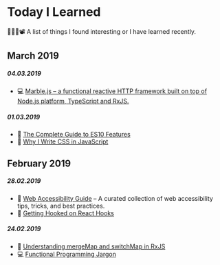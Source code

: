 # Today I Learned

👨‍💻📝📽 A list of things I found interesting or I have learned recently.

## March 2019

##### 04.03.2019

- 💻 [Marble.js – a functional reactive HTTP framework built on top of Node.js platform, TypeScript and RxJS.](https://docs.marblejs.com)

##### 01.03.2019

- 📝 [The Complete Guide to ES10 Features](https://medium.com/@js_tut/the-complete-guide-to-es10-features-f09a8c7be1bd)
- 📝 [Why I Write CSS in JavaScript](https://mxstbr.com/thoughts/css-in-js/)

## February 2019

##### 28.02.2019

- 📝 [Web Accessibility Guide](https://webaccessibility.guide) – A curated collection of web accessibility tips, tricks, and best practices.
- 📝 [Getting Hooked on React Hooks](https://tech.okcupid.com/getting-hooked-on-react-hooks)

##### 24.02.2019

- 📝 [Understanding mergeMap and switchMap in RxJS](https://netbasal.com/understanding-mergemap-and-switchmap-in-rxjs-13cf9c57c885)
- 💻 [Functional Programming Jargon](https://github.com/hemanth/functional-programming-jargon)
